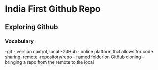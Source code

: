 # India First Github Repo

## Exploring Github

### Vocabulary
-git - version control, local
-GitHub - online platform that allows for code sharing, remote
-repository/repo - named folder on GitHub
cloning - bringing a repo from the remote to the local
